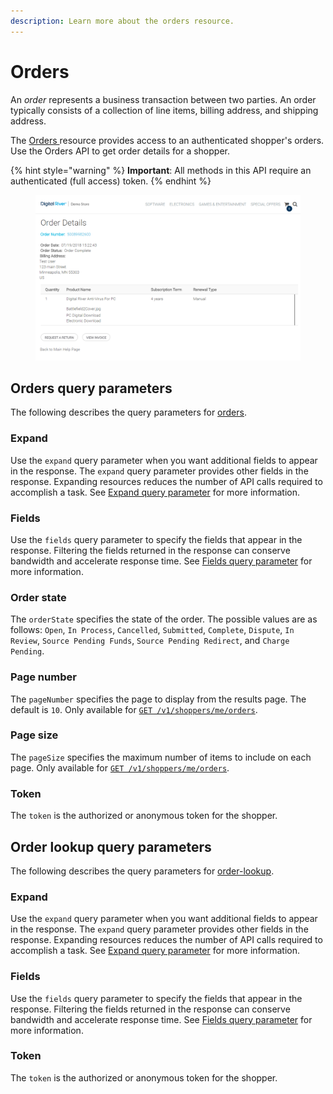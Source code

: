 ```yaml
---
description: Learn more about the orders resource.
---
```


# Orders

An _order_ represents a business transaction between two parties. An order typically consists of a collection of line items, billing address, and shipping address.

The [Orders ](https://www.digitalriver.com/docs/commerce-shopper-api/#tag/Orders)resource provides access to an authenticated shopper's orders. Use the Orders API to get order details for a shopper.

{% hint style="warning" %}
**Important**: All methods in this API require an authenticated (full access) token.
{% endhint %}

<figure><img src="../../.gitbook/assets/Digital_River_Demo_Online_Store_Order_Details (1).png" alt=""><figcaption></figcaption></figure>

## Orders query parameters

The following describes the query parameters for [orders](https://www.digitalriver.com/docs/commerce-shopper-api/#tag/Orders).

### Expand

Use the `expand` query parameter when you want additional fields to appear in the response. The `expand` query parameter provides other fields in the response. Expanding resources reduces the number of API calls required to accomplish a task. See [Expand query parameter](../common-shoppers-and-admin-apis-reference/fields-and-expand-query-parameters.md#expand-query-parameter) for more information.

### Fields

Use the `fields` query parameter to specify the fields that appear in the response. Filtering the fields returned in the response can conserve bandwidth and accelerate response time. See [Fields query parameter](../common-shoppers-and-admin-apis-reference/fields-and-expand-query-parameters.md#fields-query-parameter) for more information.

### Order state

The `orderState` specifies the state of the order. The possible values are as follows: `Open`, `In Process`, `Cancelled`, `Submitted`, `Complete`, `Dispute`, `In Review`, `Source Pending Funds`, `Source Pending Redirect`, and `Charge Pending`.

### Page number

The `pageNumber` specifies the page to display from the results page. The default is `10`. Only available for [`GET /v1/shoppers/me/orders`](https://www.digitalriver.com/docs/commerce-shopper-api/#tag/Orders/paths/\~1v1\~1shoppers\~1me\~1orders/get).

### Page size

The `pageSize` specifies the maximum number of items to include on each page. Only available for [`GET /v1/shoppers/me/orders`](https://www.digitalriver.com/docs/commerce-shopper-api/#tag/Orders/paths/\~1v1\~1shoppers\~1me\~1orders/get).

### Token

The `token` is the authorized or anonymous token for the shopper.

## Order lookup query parameters

The following describes the query parameters for [order-lookup](https://www.digitalriver.com/docs/commerce-shopper-api/#tag/Order-Lookup).

### Expand

Use the `expand` query parameter when you want additional fields to appear in the response. The `expand` query parameter provides other fields in the response. Expanding resources reduces the number of API calls required to accomplish a task. See [Expand query parameter](../common-shoppers-and-admin-apis-reference/fields-and-expand-query-parameters.md#expand-query-parameter) for more information.

### Fields

Use the `fields` query parameter to specify the fields that appear in the response. Filtering the fields returned in the response can conserve bandwidth and accelerate response time. See [Fields query parameter](../common-shoppers-and-admin-apis-reference/fields-and-expand-query-parameters.md#fields-query-parameter) for more information.

### Token

The `token` is the authorized or anonymous token for the shopper.

